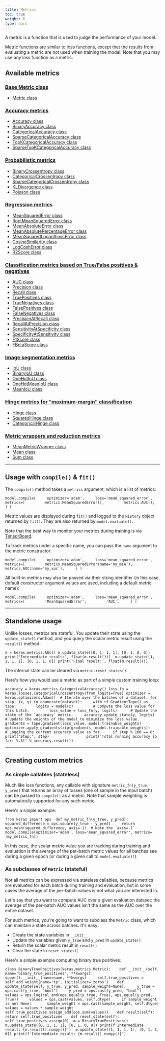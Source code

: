 ```yaml
---
title: Metrics
toc: true
weight: 6
type: docs
---
```


A metric is a function that is used to judge the performance of your model.

Metric functions are similar to loss functions, except that the results from evaluating a metric are not used when training the model. Note that you may use any loss function as a metric.

## Available metrics

### [Base Metric class](/api/metrics/base_metric/)

- [Metric class](/api/metrics/base_metric/#metric-class)

### [Accuracy metrics](/api/metrics/accuracy_metrics/)

- [Accuracy class](/api/metrics/accuracy_metrics/#accuracy-class)
- [BinaryAccuracy class](/api/metrics/accuracy_metrics/#binaryaccuracy-class)
- [CategoricalAccuracy class](/api/metrics/accuracy_metrics/#categoricalaccuracy-class)
- [SparseCategoricalAccuracy class](/api/metrics/accuracy_metrics/#sparsecategoricalaccuracy-class)
- [TopKCategoricalAccuracy class](/api/metrics/accuracy_metrics/#topkcategoricalaccuracy-class)
- [SparseTopKCategoricalAccuracy class](/api/metrics/accuracy_metrics/#sparsetopkcategoricalaccuracy-class)

### [Probabilistic metrics](/api/metrics/probabilistic_metrics/)

- [BinaryCrossentropy class](/api/metrics/probabilistic_metrics/#binarycrossentropy-class)
- [CategoricalCrossentropy class](/api/metrics/probabilistic_metrics/#categoricalcrossentropy-class)
- [SparseCategoricalCrossentropy class](/api/metrics/probabilistic_metrics/#sparsecategoricalcrossentropy-class)
- [KLDivergence class](/api/metrics/probabilistic_metrics/#kldivergence-class)
- [Poisson class](/api/metrics/probabilistic_metrics/#poisson-class)

### [Regression metrics](/api/metrics/regression_metrics/)

- [MeanSquaredError class](/api/metrics/regression_metrics/#meansquarederror-class)
- [RootMeanSquaredError class](/api/metrics/regression_metrics/#rootmeansquarederror-class)
- [MeanAbsoluteError class](/api/metrics/regression_metrics/#meanabsoluteerror-class)
- [MeanAbsolutePercentageError class](/api/metrics/regression_metrics/#meanabsolutepercentageerror-class)
- [MeanSquaredLogarithmicError class](/api/metrics/regression_metrics/#meansquaredlogarithmicerror-class)
- [CosineSimilarity class](/api/metrics/regression_metrics/#cosinesimilarity-class)
- [LogCoshError class](/api/metrics/regression_metrics/#logcosherror-class)
- [R2Score class](/api/metrics/regression_metrics/#r2score-class)

### [Classification metrics based on True/False positives & negatives](/api/metrics/classification_metrics/)

- [AUC class](/api/metrics/classification_metrics/#auc-class)
- [Precision class](/api/metrics/classification_metrics/#precision-class)
- [Recall class](/api/metrics/classification_metrics/#recall-class)
- [TruePositives class](/api/metrics/classification_metrics/#truepositives-class)
- [TrueNegatives class](/api/metrics/classification_metrics/#truenegatives-class)
- [FalsePositives class](/api/metrics/classification_metrics/#falsepositives-class)
- [FalseNegatives class](/api/metrics/classification_metrics/#falsenegatives-class)
- [PrecisionAtRecall class](/api/metrics/classification_metrics/#precisionatrecall-class)
- [RecallAtPrecision class](/api/metrics/classification_metrics/#recallatprecision-class)
- [SensitivityAtSpecificity class](/api/metrics/classification_metrics/#sensitivityatspecificity-class)
- [SpecificityAtSensitivity class](/api/metrics/classification_metrics/#specificityatsensitivity-class)
- [F1Score class](/api/metrics/classification_metrics/#f1score-class)
- [FBetaScore class](/api/metrics/classification_metrics/#fbetascore-class)

### [Image segmentation metrics](/api/metrics/segmentation_metrics/)

- [IoU class](/api/metrics/segmentation_metrics/#iou-class)
- [BinaryIoU class](/api/metrics/segmentation_metrics/#binaryiou-class)
- [OneHotIoU class](/api/metrics/segmentation_metrics/#onehotiou-class)
- [OneHotMeanIoU class](/api/metrics/segmentation_metrics/#onehotmeaniou-class)
- [MeanIoU class](/api/metrics/segmentation_metrics/#meaniou-class)

### [Hinge metrics for "maximum-margin" classification](/api/metrics/hinge_metrics/)

- [Hinge class](/api/metrics/hinge_metrics/#hinge-class)
- [SquaredHinge class](/api/metrics/hinge_metrics/#squaredhinge-class)
- [CategoricalHinge class](/api/metrics/hinge_metrics/#categoricalhinge-class)

### [Metric wrappers and reduction metrics](/api/metrics/metrics_wrappers/)

- [MeanMetricWrapper class](/api/metrics/metrics_wrappers/#meanmetricwrapper-class)
- [Mean class](/api/metrics/metrics_wrappers/#mean-class)
- [Sum class](/api/metrics/metrics_wrappers/#sum-class)

---

## Usage with `compile()` & `fit()`

The `compile()` method takes a `metrics` argument, which is a list of metrics:

`model.compile(     optimizer='adam',     loss='mean_squared_error',     metrics=[         metrics.MeanSquaredError(),         metrics.AUC(),     ] )`

Metric values are displayed during `fit()` and logged to the `History` object returned by `fit()`. They are also returned by `model.evaluate()`.

Note that the best way to monitor your metrics during training is via [TensorBoard](/api/callbacks/tensorboard).

To track metrics under a specific name, you can pass the `name` argument to the metric constructor:

`model.compile(     optimizer='adam',     loss='mean_squared_error',     metrics=[         metrics.MeanSquaredError(name='my_mse'),         metrics.AUC(name='my_auc'),     ] )`

All built-in metrics may also be passed via their string identifier (in this case, default constructor argument values are used, including a default metric name):

`model.compile(     optimizer='adam',     loss='mean_squared_error',     metrics=[         'MeanSquaredError',         'AUC',     ] )`

---

## Standalone usage

Unlike losses, metrics are stateful. You update their state using the `update_state()` method, and you query the scalar metric result using the `result()` method:

`m = keras.metrics.AUC() m.update_state([0, 1, 1, 1], [0, 1, 0, 0]) print('Intermediate result:', float(m.result()))  m.update_state([1, 1, 1, 1], [0, 1, 1, 0]) print('Final result:', float(m.result()))`

The internal state can be cleared via `metric.reset_states()`.

Here's how you would use a metric as part of a simple custom training loop:

`` accuracy = keras.metrics.CategoricalAccuracy() loss_fn = keras.losses.CategoricalCrossentropy(from_logits=True) optimizer = keras.optimizers.Adam()  # Iterate over the batches of a dataset. for step, (x, y) in enumerate(dataset):     with tf.GradientTape() as tape:         logits = model(x)         # Compute the loss value for this batch.         loss_value = loss_fn(y, logits)      # Update the state of the `accuracy` metric.     accuracy.update_state(y, logits)      # Update the weights of the model to minimize the loss value.     gradients = tape.gradient(loss_value, model.trainable_weights)     optimizer.apply_gradients(zip(gradients, model.trainable_weights))      # Logging the current accuracy value so far.     if step % 100 == 0:         print('Step:', step)                 print('Total running accuracy so far: %.3f' % accuracy.result()) ``

---

## Creating custom metrics

### As simple callables (stateless)

Much like loss functions, any callable with signature `metric_fn(y_true, y_pred)` that returns an array of losses (one of sample in the input batch) can be passed to `compile()` as a metric. Note that sample weighting is automatically supported for any such metric.

Here's a simple example:

`` from keras import ops  def my_metric_fn(y_true, y_pred):     squared_difference = ops.square(y_true - y_pred)     return ops.mean(squared_difference, axis=-1)  # Note the `axis=-1`  model.compile(optimizer='adam', loss='mean_squared_error', metrics=[my_metric_fn]) ``

In this case, the scalar metric value you are tracking during training and evaluation is the average of the per-batch metric values for all batches see during a given epoch (or during a given call to `model.evaluate()`).

### As subclasses of `Metric` (stateful)

Not all metrics can be expressed via stateless callables, because metrics are evaluated for each batch during training and evaluation, but in some cases the average of the per-batch values is not what you are interested in.

Let's say that you want to compute AUC over a given evaluation dataset: the average of the per-batch AUC values isn't the same as the AUC over the entire dataset.

For such metrics, you're going to want to subclass the `Metric` class, which can maintain a state across batches. It's easy:

- Create the state variables in `__init__`
- Update the variables given `y_true` and `y_pred` in `update_state()`
- Return the scalar metric result in `result()`
- Clear the state in `reset_states()`

Here's a simple example computing binary true positives:

`class BinaryTruePositives(keras.metrics.Metric):    def __init__(self, name='binary_true_positives', **kwargs):     super().__init__(name=name, **kwargs)     self.true_positives = self.add_weight(name='tp', initializer='zeros')    def update_state(self, y_true, y_pred, sample_weight=None):     y_true = ops.cast(y_true, "bool")     y_pred = ops.cast(y_pred, "bool")      values = ops.logical_and(ops.equal(y_true, True), ops.equal(y_pred, True))     values = ops.cast(values, self.dtype)     if sample_weight is not None:       sample_weight = ops.cast(sample_weight, self.dtype)       values = values * sample_weight     self.true_positives.assign_add(ops.sum(values))    def result(self):     return self.true_positives    def reset_state(self):     self.true_positives.assign(0)  m = BinaryTruePositives() m.update_state([0, 1, 1, 1], [0, 1, 0, 0]) print(f'Intermediate result: {m.result().numpy()}')  m.update_state([1, 1, 1, 1], [0, 1, 1, 0]) print(f'Intermediate result: {m.result().numpy()}')`
